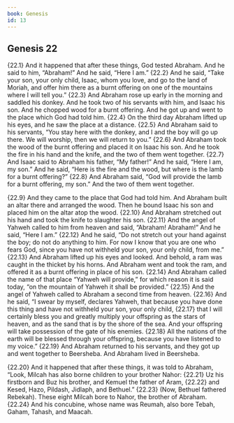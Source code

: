 ```yaml
---
book: Genesis
id: 13
---
```


## Genesis 22

{22.1} And it happened that after these things, God tested Abraham. And he said to him, “Abraham!” And he said, “Here I am.” {22.2} And he said, “Take your son, your only child, Isaac, whom you love, and go to the land of Moriah, and offer him there as a burnt offering on one of the mountains where I will tell you.” {22.3} And Abraham rose up early in the morning and saddled his donkey. And he took two of his servants with him, and Isaac his son. And he chopped wood for a burnt offering. And he got up and went to the place which God had told him. {22.4} On the third day Abraham lifted up his eyes, and he saw the place at a distance. {22.5} And Abraham said to his servants, “You stay here with the donkey, and I and the boy will go up there. We will worship, then we will return to you.” {22.6} And Abraham took the wood of the burnt offering and placed it on Isaac his son. And he took the fire in his hand and the knife, and the two of them went together. {22.7} And Isaac said to Abraham his father, “My father!” And he said, “Here I am, my son.” And he said, “Here is the fire and the wood, but where is the lamb for a burnt offering?” {22.8} And Abraham said, “God will provide the lamb for a burnt offering, my son.” And the two of them went together.

{22.9} And they came to the place that God had told him. And Abraham built an altar there and arranged the wood. Then he bound Isaac his son and placed him on the altar atop the wood. {22.10} And Abraham stretched out his hand and took the knife to slaughter his son. {22.11} And the angel of Yahweh called to him from heaven and said, “Abraham! Abraham!” And he said, “Here I am.” {22.12} And he said, “Do not stretch out your hand against the boy; do not do anything to him. For now I know that you are one who fears God, since you have not withheld your son, your only child, from me.” {22.13} And Abraham lifted up his eyes and looked. And behold, a ram was caught in the thicket by his horns. And Abraham went and took the ram, and offered it as a burnt offering in place of his son. {22.14} And Abraham called the name of that place “Yahweh will provide,” for which reason it is said today, “on the mountain of Yahweh it shall be provided.” {22.15} And the angel of Yahweh called to Abraham a second time from heaven. {22.16} And he said, “I swear by myself, declares Yahweh, that because you have done this thing and have not withheld your son, your only child, {22.17} that I will certainly bless you and greatly multiply your offspring as the stars of heaven, and as the sand that is by the shore of the sea. And your offspring will take possession of the gate of his enemies. {22.18} All the nations of the earth will be blessed through your offspring, because you have listened to my voice.” {22.19} And Abraham returned to his servants, and they got up and went together to Beersheba. And Abraham lived in Beersheba.

{22.20} And it happened that after these things, it was told to Abraham, “Look, Milcah has also borne children to your brother Nahor: {22.21} Uz his firstborn and Buz his brother, and Kemuel the father of Aram, {22.22} and Kesed, Hazo, Pildash, Jidlaph, and Bethuel.” {22.23} (Now, Bethuel fathered Rebekah). These eight Milcah bore to Nahor, the brother of Abraham. {22.24} And his concubine, whose name was Reumah, also bore Tebah, Gaham, Tahash, and Maacah.